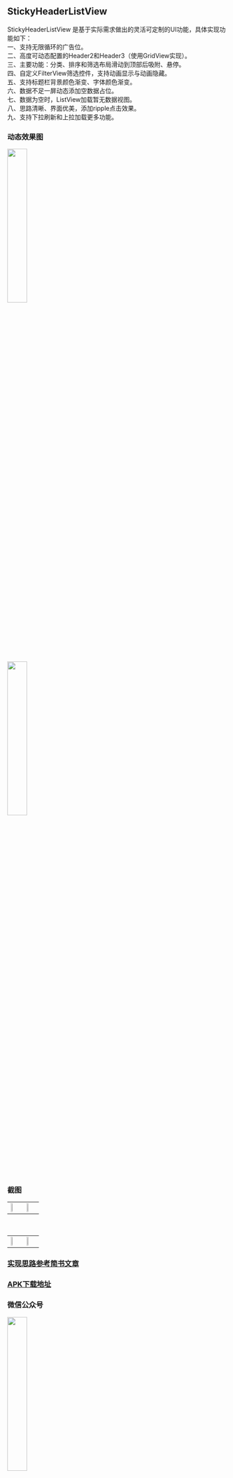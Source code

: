 
## StickyHeaderListView

StickyHeaderListView 是基于实际需求做出的灵活可定制的UI功能，具体实现功能如下：<br/>
一、支持无限循环的广告位。<br/>
二、高度可动态配置的Header2和Header3（使用GridView实现）。<br/>
三、主要功能：分类、排序和筛选布局滑动到顶部后吸附、悬停。<br/>
四、自定义FilterView筛选控件，支持动画显示与动画隐藏。<br/>
五、支持标题栏背景颜色渐变、字体颜色渐变。<br/>
六、数据不足一屏动态添加空数据占位。<br/>
七、数据为空时，ListView加载暂无数据视图。<br/>
八、思路清晰、界面优美，添加ripple点击效果。<br/>
九、支持下拉刷新和上拉加载更多功能。<br/>

### 动态效果图

<img src="/screenshots/stickyheader.gif" style="width: 30%;"/>

<br/>

<img src="/screenshots/stickyheader2.gif" style="width: 30%;"/>

### 截图

<table>
    <tr>
        <td><img src="/screenshots/StickyHeaderListView2.png" style="width: 30%;"></td>
        <td><img src="/screenshots/StickyHeaderListView3.png" style="width: 30%;"></td>
    </tr>
</table>

<br/>

<table>
    <tr>
        <td><img src="/screenshots/StickyHeaderListView4.png" style="width: 30%;"></td>
        <td><img src="/screenshots/StickyHeaderListView5.png" style="width: 30%;"></td>
    </tr>
</table>

### [实现思路参考简书文章](http://www.jianshu.com/p/3bf26722c489)

### [APK下载地址](http://fir.im/StickyListView)

### 微信公众号

<img src="/screenshots/微信公众号.jpg" style="width: 30%;">

### 关于我

个人邮箱：sfsheng0322@126.com

[GitHub主页](https://github.com/sfsheng0322)

[简书主页](http://www.jianshu.com/users/88509e7e2ed1/latest_articles)

[个人博客](http://sunfusheng.com/)

[新浪微博](http://weibo.com/u/3852192525)





